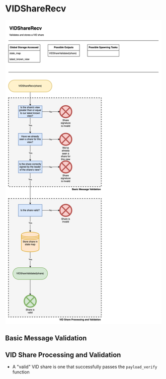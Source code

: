 # VIDShareRecv

![VIDShareRecv](/docs/diagrams/images/HotShotFlow-VIDShareRecv.drawio.png "VIDShareRecv")

## Basic Message Validation 

## VID Share Processing and Validation
* A "valid" VID share is one that successfully passes the `payload_verify` function

